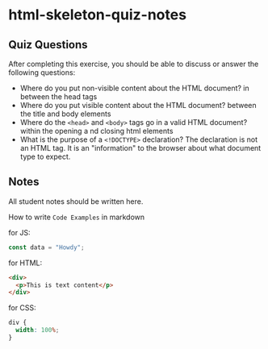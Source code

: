 # html-skeleton-quiz-notes

## Quiz Questions

After completing this exercise, you should be able to discuss or answer the following questions:

- Where do you put non-visible content about the HTML document?
in between the head tags
- Where do you put visible content about the HTML document?
between the title and body elements
- Where do the `<head>` and `<body>` tags go in a valid HTML document?
within the opening a nd closing html elements
- What is the purpose of a `<!DOCTYPE>` declaration?
The declaration is not an HTML tag. It is an "information" to the browser about what document type to expect.
## Notes

All student notes should be written here.


How to write `Code Examples` in markdown

for JS:

```javascript
const data = "Howdy";
```

for HTML:

```html
<div>
  <p>This is text content</p>
</div>
```

for CSS:

```css
div {
  width: 100%;
}
```
